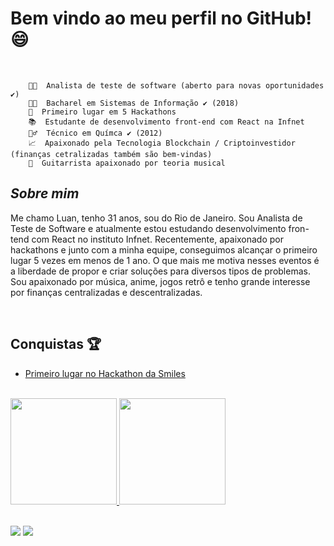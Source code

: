 # Bem vindo ao meu perfil no GitHub! 😄
<br>
<!--
**LuanPablo/LuanPablo** is a ✨ _special_ ✨ repository because its `README.md` (this file) appears on your GitHub profile.
-->

        👩‍💻  Analista de teste de software (aberto para novas oportunidades ✔️)
        👨‍🎓  Bacharel em Sistemas de Informação ✔️ (2018)
        🥇  Primeiro lugar em 5 Hackathons 
        📚  Estudante de desenvolvimento front-end com React na Infnet
        🧙‍♂️  Técnico em Químca ✔️ (2012)
        📈  Apaixonado pela Tecnologia Blockchain / Criptoinvestidor (finanças cetralizadas também são bem-vindas) 
        🎸  Guitarrista apaixonado por teoria musical
        
## ***Sobre mim***

<p>
      Me chamo Luan, tenho 31 anos, sou do Rio de Janeiro. Sou Analista de Teste de Software e atualmente estou estudando desenvolvimento fron-tend com React no instituto     Infnet.
      Recentemente, apaixonado por hackathons e junto com a minha equipe, conseguimos alcançar o primeiro lugar 5 vezes em menos de 1 ano. O que mais me motiva nesses eventos é a liberdade de propor e criar soluções para diversos tipos de problemas. Sou apaixonado por música, anime, jogos retrô e tenho grande interesse por finanças centralizadas e descentralizadas.
</p>


      
   
<br>
     
## Conquistas 🏆
      
- [Primeiro lugar no Hackathon da Smiles](https://www.youtube.com/watch?v=7sYfDyWGUKY)
  
<div> 
      
<br>

<div align="left">
  <a href="https://github.com/LuanPablo">
  <img height="170em" src="https://github-readme-stats.vercel.app/api?username=LuanPablo&show_icons=true&theme=dracula&include_all_commits=true&count_private=true"/>
  <img height="170em" src="https://github-readme-stats.vercel.app/api/top-langs/?username=LuanPablo&layout=compact&langs_count=7&theme=dracula"/>
</div>
  
<br>

  <a href = "mailto:luanpablopaivadelima@gmail.com"><img src="https://img.shields.io/badge/-Gmail-%23333?style=for-the-badge&logo=gmail&logoColor=white" target="_blank"></a>
  <a href="https://www.linkedin.com/in/luan-paiva-0b20b415b/" target="_blank"><img src="https://img.shields.io/badge/-LinkedIn-%230077B5?style=for-the-badge&logo=linkedin&logoColor=white" target="_blank"></a> 
 
</div>
